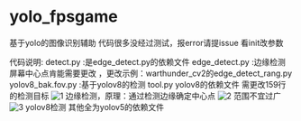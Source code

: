 # yolo_fpsgame
基于yolo的图像识别辅助
代码很多没经过测试，报error请提issue
看init改参数

代码说明:
detect.py :是edge_detect.py的依赖文件
edge_detect.py :边缘检测  屏幕中心点肯能需要更改 ，更改示例：warthunder_cv2的edge_detect_rang.py
yolov8_bak.fov.py :基于yolov8的检测 
tool.py yolov8的依赖文件 需更改159行的检测目标
![1](https://github.com/GrayTempest-400/yolo_fpsgame/assets/101955396/fe3c170e-ffc0-4cd9-ae28-698f6503d8a7)
边缘检测，原理：通过检测边缘确定中心点
![2](https://github.com/GrayTempest-400/yolo_fpsgame/assets/101955396/f933e68e-a64b-4fb0-bcc8-5f78f9651915)
范围不宜过广
![3](https://github.com/GrayTempest-400/yolo_fpsgame/assets/101955396/71ba4aba-23c1-45b1-a3d7-591aca0bb848)
yolov8检测
其他全为yolov5的依赖文件
